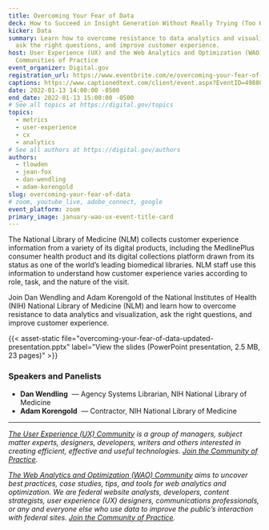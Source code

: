 ```yaml
---
title: Overcoming Your Fear of Data
deck: How to Succeed in Insight Generation Without Really Trying (Too Hard)
kicker: Data
summary: Learn how to overcome resistance to data analytics and visualization,
  ask the right questions, and improve customer experience.
host: User Experience (UX) and the Web Analytics and Optimization (WAO)
  Communities of Practice
event_organizer: Digital.gov
registration_url: https://www.eventbrite.com/e/overcoming-your-fear-of-data-tickets-230421465807
captions: https://www.captionedtext.com/client/event.aspx?EventID=4988002&CustomerID=321
date: 2022-01-13 14:00:00 -0500
end_date: 2022-01-13 15:00:00 -0500
# See all topics at https://digital.gov/topics
topics:
  - metrics
  - user-experience
  - cx
  - analytics
# See all authors at https://digital.gov/authors
authors:
  - tlowden
  - jean-fox
  - dan-wendling
  - adam-korengold
slug: overcoming-your-fear-of-data
# zoom, youtube_live, adobe_connect, google
event_platform: zoom
primary_image: january-wao-ux-event-title-card
---
```

The National Library of Medicine (NLM) collects customer experience information from a variety of its digital products, including the MedlinePlus consumer health product and its digital collections platform drawn from its status as one of the world’s leading biomedical libraries. NLM staff use this information to understand how customer experience varies according to role, task, and the nature of the visit.

Join Dan Wendling and Adam Korengold of the National Institutes of Health (NIH) National Library of Medicine (NLM) and learn how to overcome resistance to data analytics and visualization, ask the right questions, and improve customer experience.

{{< asset-static file="overcoming-your-fear-of-data-updated-presentation.pptx" label="View the slides (PowerPoint presentation, 2.5 MB, 23 pages)" >}}

### Speakers and Panelists

* **Dan Wendling**  — Agency Systems Librarian, NIH National Library of Medicine
* **Adam Korengold**  — Contractor, NIH National Library of Medicine

---

_[The User Experience (UX) Community](https://digital.gov/communities/user-experience/) is a group of managers, subject matter experts, designers, developers, writers and others interested in creating efficient, effective and useful technologies. [Join the Community of Practice](https://digital.gov/communities/user-experience/)._

_[The Web Analytics and Optimization (WAO) Community](https://digital.gov/communities/web-analytics-and-optimization/) aims to uncover best practices, case studies, tips, and tools for web analytics and optimization. We are federal website analysts, developers, content strategists, user experience (UX) designers, communications professionals, or any and everyone else who use data to improve the public’s interaction with federal sites. [Join the Community of Practice](https://digital.gov/communities/web-analytics-and-optimization/)._
